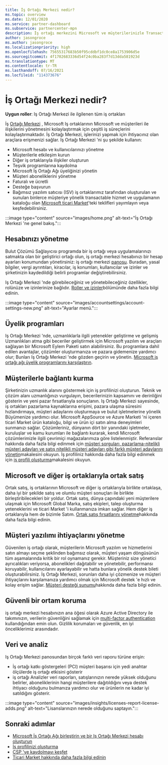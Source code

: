 ```yaml
---
title: İş Ortağı Merkezi nedir?
ms.topic: overview
ms.date: 12/01/2020
ms.service: partner-dashboard
ms.subservice: partnercenter-mpn
description: İş ortağı merkezini Microsoft ve müşterilerinizle Transact Business 'a kullanın
author: jasongroce
ms.author: jasongroce
ms.localizationpriority: high
ms.openlocfilehash: 75655317683b50f95cddbf1dc0ce8a1753906d5e
ms.sourcegitcommit: 4f1702683336d54f24c0ba283f7d13dda581923d
ms.translationtype: MT
ms.contentlocale: tr-TR
ms.lasthandoff: 07/16/2021
ms.locfileid: "114373676"
---
```

# <a name="what-is-partner-center"></a>İş Ortağı Merkezi nedir?

**Uygun roller**: Iş Ortağı Merkezi ile ilgilenen tüm iş ortakları

İş [Ortağı Merkezi](https://partner.microsoft.com/dashboard/home) , Microsoft Iş ortaklarının Microsoft ve müşterileri ile ilişkilerini yönetmesini kolaylaştırmak için çeşitli iş süreçlerini kolaylaştırmaktadır. İş Ortağı Merkezi, işlerinizi yapmak için ihtiyacınız olan araçlara erişmenizi sağlar. Iş Ortağı Merkezi 'ni şu şekilde kullanın:

- Microsoft hesabı ve kullanıcılarınızı yönetme
- Müşterilerle etkileşim kurun
- Diğer iş ortaklarıyla ilişkiler oluşturun
- Teşvik programlarına kaydolma
- Microsoft İş Ortağı Ağı üyeliğinizi yönetin
- Müşteri aboneliklerini yönetme
- Faturalı ve ücretli
- Desteğe başvurun
- Bağımsız yazılım satıcısı (ISV) iş ortaklarımız tarafından oluşturulan ve sunulan binlerce müşteriye yönelik transactable hizmet ve uygulamanın kataloğu olan [Microsoft ticari Market](/azure/marketplace)'teki teklifleri yayımlayın veya keşfedebilirsiniz.

:::image type="content" source="images/home.png" alt-text="İş Ortağı Merkezi 'ne genel bakış.":::

## <a name="manage-your-account"></a>Hesabınızı yönetme

Bulut Çözümü Sağlayıcısı programda bir iş ortağı veya uygulamalarınızı satmakta olan bir geliştirici ortağı olun, iş ortağı merkezi hesabınızı bir hesap ayarları konumundan yönetirsiniz: iş ortağı merkezi [panosu](https://partner.microsoft.com/dashboard/home). Buradan, yasal bilgiler, vergi ayrıntıları, kiracılar, iş konumları, kullanıcılar ve izinler ve şirketinizin kaydedildiği belirli programlar değiştirebilirsiniz.

Iş Ortağı Merkezi 'nde görebileceğiniz ve yönetebileceğiniz özellikler, rolünüze ve izinlerinize bağlıdır. [Roller ve izinler](permissions-overview.md)bölümünde daha fazla bilgi edinin.

:::image type="content" source="images/accountsettings/account-settings-new.png" alt-text="Ayarlar menü.":::

## <a name="membership-programs"></a>Üyelik programları

Iş Ortağı Merkezi 'nde, uzmanlıklarla ilgili yetenekler geliştirme ve gelişmiş Uzmanlıkları atma gibi beceriler geliştirmek için Microsoft yazılım ve araçları sağlayan bir Microsoft Eylem Paketi satın alabilirsiniz. Bu programlara dahil edilen avantajlar, çözümler oluşturmanıza ve pazara gidemenize yardımcı olur; Bunları Iş Ortağı Merkezi 'nde gözden geçirin ve yönetin. [Microsoft iş ortağı ağı üyelik programlarını karşılaştırın](https://partner.microsoft.com/membership/compare-offers).

## <a name="connect-with-customers"></a>Müşterilerle bağlantı kurma

Şirketinizin uzmanlık alanını göstermek için iş profilinizi oluşturun. Teknik ve çözüm alanı uzmanlığınızı vurgulayın, becerilerinizin kapsamını ve derinliğini gösterin ve yeni pazar fırsatlarıyla sonuçlanın. Iş Ortağı Merkezi sayesinde, iş ortakları pazarlama kaynaklarına erişimi, pazara ulaşma süresini hızlandırmaya, müşteri adaylarını oluşturmaya ve bulut işletmelerine yönelik Büyümenize yardımcı olur. Microsoft AppSource ve Azure Marketi 'ni içeren ticari Market ürün kataloğu, bilgi ve ürün içi satın alma deneyimleri sunmanızı sağlar. Çözümleriniz, dünyanın dört bir yanındaki işletmeler, kuruluşlar ve kamu kurumları ile bağlantı kurarak, kendi Microsoft çözümlerimizle ilgili çevrimiçi mağazalarımıza göre listelenmiştir. Referanslar hakkında daha fazla bilgi edinmek için [müşteri sorguları, pazarlama-nitelikli müşteri adayları ve satış nitelikli müşteri adayları gibi farklı müşteri adaylarını yönetin](manage-leads.md)makalesini okuyun. İş profiliniz hakkında daha fazla bilgi edinmek için [iş profili oluşturma](create-a-marketing-profile.md)makalesini okuyun.

## <a name="co-sell-with-microsoft-and-other-partners"></a>Microsoft ve diğer iş ortaklarıyla ortak satış

Ortak satış, iş ortaklarının Microsoft ve diğer iş ortaklarıyla birlikte ortaklaşa, daha iyi bir şekilde satış ve olumlu müşteri sonuçları ile birlikte birleştiribilecekleri bir yoldur. Ortak satış, dünya çapındaki yeni müşterilere ulaşmak için Microsoft Global Marka, satış ekipleri, talep oluşturma yeteneklerini ve ticari Market 'i kullanmanıza imkan sağlar. Hem diğer iş ortaklarıyla hem de bizimle Satım. [Ortak satış fırsatlarını yönetme](manage-co-sell-opportunities.md)hakkında daha fazla bilgi edinin.

## <a name="manage-customer-software-needs"></a>Müşteri yazılımı ihtiyaçlarını yönetme

Güvenilen iş ortağı olarak, müşterilerin Microsoft yazılım ve hizmetlerini satın almayı seçme şeklinden bağımsız olarak, müşteri yaşam döngüsünün tüm aşamalarında kritik bir rol oynamanız gerekir. Müşteriniz size yönetici ayrıcalıkları veriyorsa, abonelikleri dağıtabilir ve yönetebilir, performansı koruyabilir, kullanıcılarını ayarlayabilir ve hatta bunlara yönelik destek bileti oluşturabilirsiniz. İş Ortağı Merkezi, sorunları daha iyi çözmenize ve müşteri ihtiyaçlarını karşılamanıza yardımcı olmak için Microsoft destek 'e hızlı ve kolay erişim sağlar. [Müşteri desteği sunumu](customer-support.md)hakkında daha fazla bilgi edinin.

## <a name="maintain-a-secure-environment"></a>Güvenli bir ortam koruma

iş ortağı merkezi hesabınızın ana öğesi olarak Azure Active Directory ile takımınızın, verilerin güvenliğini sağlamak için [multi-factor authentication](partner-security-requirements-mandating-mfa.md) kullandığından emin olun. Gizlilik korumaları ve güvenlik, en iyi önceliklerimiz arasındadır.

## <a name="data-and-analytics"></a>Veri ve analiz

Iş Ortağı Merkezi panosundan birçok farklı veri raporu türüne erişin:

- İş ortağı katkı göstergeleri (PCI) müşteri başarısı için yedi anahtar ölçülerde iş ortağı etkisini gösterir
- iş ortağı Analizler veri raporları, satışlarınızın nerede yüksek olduğunu belirler, aboneliklerinin hangi müşterilere dağıtıldığını veya destek ihtiyacı olduğunu bulmanıza yardımcı olur ve ürünlerin ne kadar iyi satıldığını gösterir.

:::image type="content" source="images/insights/licenses-report-license-adds.png" alt-text="Lisanslarınızın nerede olduğunu saptayın.":::

## <a name="next-steps"></a>Sonraki adımlar

- [Microsoft İş Ortağı Ağı birleştirin ve bir Iş Ortağı Merkezi hesabı oluşturun](mpn-create-a-partner-center-account.md)
- [İş profilinizi oluşturma](create-a-marketing-profile.md)
- [CSP 'ye kaydolmayı keşfet](csp-overview.md)
- [Ticari Market hakkında daha fazla bilgi edinin](csp-commercial-marketplace-overview.md)
